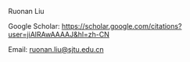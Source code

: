 Ruonan Liu 

Google Scholar: <a href="https://scholar.google.com/citations?user=jiAlRAwAAAAJ&hl=zh-CN">https://scholar.google.com/citations?user=jiAlRAwAAAAJ&hl=zh-CN</a>

Email: <a href="mailto:ruonan.liu@sjtu.edu.cn" target="_blank">ruonan.liu@sjtu.edu.cn</a>
